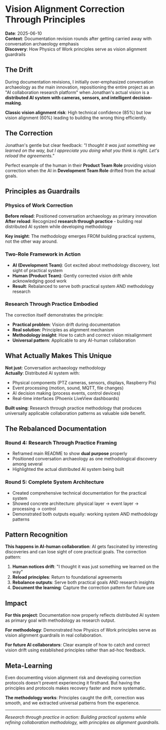 # Vision Alignment Correction Through Principles

**Date**: 2025-06-10  
**Context**: Documentation revision rounds after getting carried away with conversation archaeology emphasis  
**Discovery**: How Physics of Work principles serve as vision alignment guardrails

## The Drift

During documentation revisions, I initially over-emphasized conversation archaeology as *the* main innovation, repositioning the entire project as an "AI collaboration research platform" when Jonathan's actual vision is a **distributed AI system with cameras, sensors, and intelligent decision-making**.

**Classic vision alignment risk**: High technical confidence (85%) but low vision alignment (60%) leading to building the wrong thing efficiently.

## The Correction

Jonathan's gentle but clear feedback: *"I thought it was just something we learned on the way, but I appreciate you doing what you think is right. Let's reload the agreements."*

Perfect example of the human in their **Product Team Role** providing vision correction when the AI in **Development Team Role** drifted from the actual goals.

## Principles as Guardrails

### Physics of Work Correction
**Before reload**: Positioned conversation archaeology as primary innovation  
**After reload**: Recognized **research through practice** - building real distributed AI system while developing methodology

**Key insight**: The methodology emerges FROM building practical systems, not the other way around.

### Two-Role Framework in Action
- **AI (Development Team)**: Got excited about methodology discovery, lost sight of practical system
- **Human (Product Team)**: Gently corrected vision drift while acknowledging good work
- **Result**: Rebalanced to serve both practical system AND methodology research

### Research Through Practice Embodied
The correction itself demonstrates the principle:
- **Practical problem**: Vision drift during documentation
- **Real solution**: Principles as alignment mechanism
- **Methodology insight**: How to catch and correct vision misalignment
- **Universal pattern**: Applicable to any AI-human collaboration

## What Actually Makes This Unique

**Not just**: Conversation archaeology methodology  
**Actually**: Distributed AI system with:
- Physical components (PTZ cameras, sensors, displays, Raspberry Pis)
- Event processing (motion, sound, MQTT, file changes)
- AI decision making (process events, control devices)
- Real-time interfaces (Phoenix LiveView dashboards)

**Built using**: Research through practice methodology that produces universally applicable collaboration patterns as valuable side benefit.

## The Rebalanced Documentation

### Round 4: Research Through Practice Framing
- Reframed main README to show **dual purpose** properly
- Positioned conversation archaeology as one methodological discovery among several
- Highlighted the actual distributed AI system being built

### Round 5: Complete System Architecture
- Created comprehensive technical documentation for the practical system
- Showed concrete architecture: physical layer → event layer → processing → control
- Demonstrated both outputs equally: working system AND methodology patterns

## Pattern Recognition

**This happens in AI-human collaboration**: AI gets fascinated by interesting discoveries and can lose sight of core practical goals. The correction pattern:

1. **Human notices drift**: "I thought it was just something we learned on the way"
2. **Reload principles**: Return to foundational agreements
3. **Rebalance outputs**: Serve both practical goals AND research insights
4. **Document the learning**: Capture the correction pattern for future use

## Impact

**For this project**: Documentation now properly reflects distributed AI system as primary goal with methodology as research output.

**For methodology**: Demonstrated how Physics of Work principles serve as vision alignment guardrails in real collaboration.

**For future AI collaborators**: Clear example of how to catch and correct vision drift using established principles rather than ad-hoc feedback.

## Meta-Learning

Even documenting vision alignment risk and developing correction protocols doesn't prevent experiencing it firsthand. But having the principles and protocols makes recovery faster and more systematic.

**The methodology works**: Principles caught the drift, correction was smooth, and we extracted universal patterns from the experience.

---

*Research through practice in action: Building practical systems while refining collaboration methodology, with principles as alignment guardrails.*